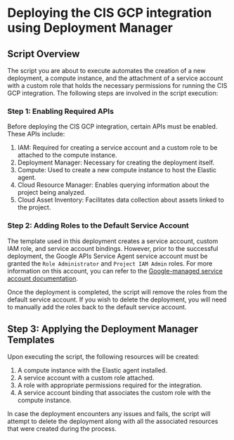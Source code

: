 # Deploying the CIS GCP integration using Deployment Manager

## Script Overview

The script you are about to execute automates the creation of a new deployment, a compute instance, and the attachment of a service account with a custom role that holds the necessary permissions for running the CIS GCP integration.
The following steps are involved in the script execution:

### Step 1: Enabling Required APIs

Before deploying the CIS GCP integration, certain APIs must be enabled. These APIs include:

1. IAM: Required for creating a service account and a custom role to be attached to the compute instance.
2. Deployment Manager: Necessary for creating the deployment itself.
3. Compute: Used to create a new compute instance to host the Elastic agent.
4. Cloud Resource Manager: Enables querying information about the project being analyzed.
5. Cloud Asset Inventory: Facilitates data collection about assets linked to the project.


### Step 2: Adding Roles to the Default Service Account

The template used in this deployment creates a service account, custom IAM role, and service account bindings.
However, prior to the successful deployment, the Google APIs Service Agent service account must be granted the `Role Administrator` and `Project IAM Admin` roles. For more information on this account, you can refer to the [Google-managed service account documentation](https://cloud.google.com/iam/docs/maintain-custom-roles-deployment-manager).

Once the deployment is completed, the script will remove the roles from the default service account. If you wish to delete the deployment, you will need to manually add the roles back to the default service account.

## Step 3: Applying the Deployment Manager Templates

Upon executing the script, the following resources will be created:

1. A compute instance with the Elastic agent installed.
2. A service account with a custom role attached.
3. A role with appropriate permissions required for the integration.
4. A service account binding that associates the custom role with the compute instance.

In case the deployment encounters any issues and fails, the script will attempt to delete the deployment along with all the associated resources that were created during the process.
